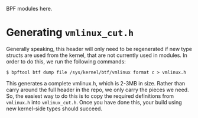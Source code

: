 BPF modules here.


Generating `vmlinux_cut.h`
==========================

Generally speaking, this header will only need to be regenerated if new type structs
are used from the kernel, that are not currently used in modules. In order to do this,
we run the following commands:

```
$ bpftool btf dump file /sys/kernel/btf/vmlinux format c > vmlinux.h
```

This generates a complete vmlinux.h, which is 2-3MB in size. Rather than carry around
the full header in the repo, we only carry the pieces we need. So, the easiest way to
do this is to copy the required definitions from `vmlinux.h` into `vmlinux_cut.h`.
Once you have done this, your build using new kernel-side types should succeed.

